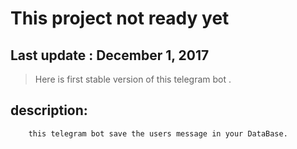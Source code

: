 # This project not ready yet

## Last update : December 1, 2017

> Here is first stable version of this telegram bot .
## description:
        this telegram bot save the users message in your DataBase.
